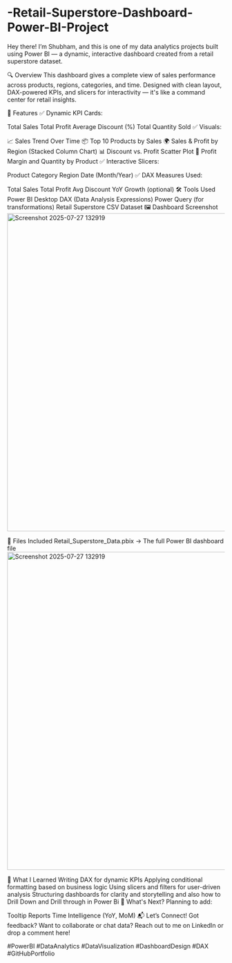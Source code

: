 # -Retail-Superstore-Dashboard-Power-BI-Project
Hey there! I’m Shubham, and this is one of my data analytics projects built using Power BI — a dynamic, interactive dashboard created from a retail superstore dataset.

🔍 Overview
This dashboard gives a complete view of sales performance across products, regions, categories, and time. Designed with clean layout, DAX-powered KPIs, and slicers for interactivity — it's like a command center for retail insights.

🧩 Features
✅ Dynamic KPI Cards:

Total Sales
Total Profit
Average Discount (%)
Total Quantity Sold
✅ Visuals:

📈 Sales Trend Over Time
📦 Top 10 Products by Sales
🌍 Sales & Profit by Region (Stacked Column Chart)
📊 Discount vs. Profit Scatter Plot
📐 Profit Margin and Quantity by Product
✅ Interactive Slicers:

Product Category
Region
Date (Month/Year)
✅ DAX Measures Used:

Total Sales
Total Profit
Avg Discount
YoY Growth (optional)
🛠️ Tools Used
Power BI Desktop
DAX (Data Analysis Expressions)
Power Query (for transformations)
Retail Superstore CSV Dataset
🖼️ Dashboard Screenshot
<img width="1310" height="737" alt="Screenshot 2025-07-27 132919" src="https://github.com/user-attachments/assets/8bd34d9e-1e6d-40a3-8f07-d75bf0ad8242" />


📁 Files Included
Retail_Superstore_Data.pbix → The full Power BI dashboard file
<img width="1310" height="737" alt="Screenshot 2025-07-27 132919" src="https://github.com/user-attachments/assets/bcdad8e8-d83e-4d95-a5df-43ad795fb921" />

🧠 What I Learned
Writing DAX for dynamic KPIs
Applying conditional formatting based on business logic
Using slicers and filters for user-driven analysis
Structuring dashboards for clarity and storytelling
and also how to Drill Down and Drill through in Power Bi
🚀 What's Next?
Planning to add:

Tooltip Reports
Time Intelligence (YoY, MoM)
📬 Let’s Connect!
Got feedback? Want to collaborate or chat data? Reach out to me on LinkedIn or drop a comment here!

#PowerBI #DataAnalytics #DataVisualization #DashboardDesign #DAX #GitHubPortfolio
